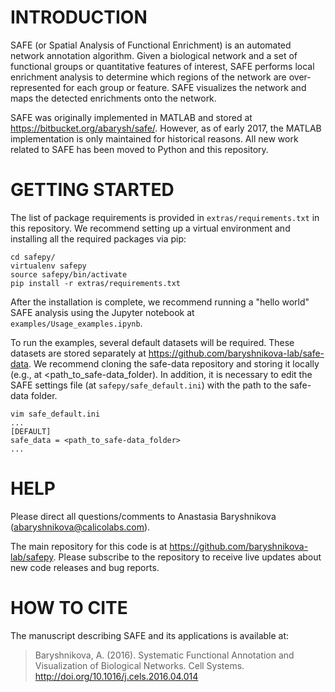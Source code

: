 INTRODUCTION
============

SAFE (or Spatial Analysis of Functional Enrichment) is an automated network annotation algorithm. Given a biological network and a set of functional groups or quantitative features of interest, SAFE performs local enrichment analysis to determine which regions of the network are over-represented for each group or feature. SAFE visualizes the network and maps the detected enrichments onto the network.

SAFE was originally implemented in MATLAB and stored at  <https://bitbucket.org/abarysh/safe/>. However, as of early 2017, the MATLAB implementation is only maintained for historical reasons. All new work related to SAFE has been moved to Python and this repository. 

GETTING STARTED
===============

The list of package requirements is provided in `extras/requirements.txt` in this repository. We recommend setting up a virtual environment and installing all the required packages via pip:
```
cd safepy/
virtualenv safepy
source safepy/bin/activate
pip install -r extras/requirements.txt
```
After the installation is complete, we recommend running a "hello world" SAFE analysis using the Jupyter notebook at `examples/Usage_examples.ipynb`. 

To run the examples, several default datasets will be required. These datasets are stored separately at <https://github.com/baryshnikova-lab/safe-data>. We recommend cloning the safe-data repository and storing it locally (e.g., at <path_to_safe-data_folder). In addition, it is necessary to edit the SAFE settings file (at `safepy/safe_default.ini`) with the path to the safe-data folder.

```
vim safe_default.ini
...
[DEFAULT]
safe_data = <path_to_safe-data_folder>
...
```

HELP
====

Please direct all questions/comments to Anastasia Baryshnikova (<abaryshnikova@calicolabs.com>).

The main repository for this code is at <https://github.com/baryshnikova-lab/safepy>. Please subscribe to the repository to receive live updates about new code releases and bug reports.


HOW TO CITE
==========

The manuscript describing SAFE and its applications is available at:

> Baryshnikova, A. (2016). Systematic Functional Annotation and Visualization of Biological Networks. Cell Systems. <http://doi.org/10.1016/j.cels.2016.04.014>
